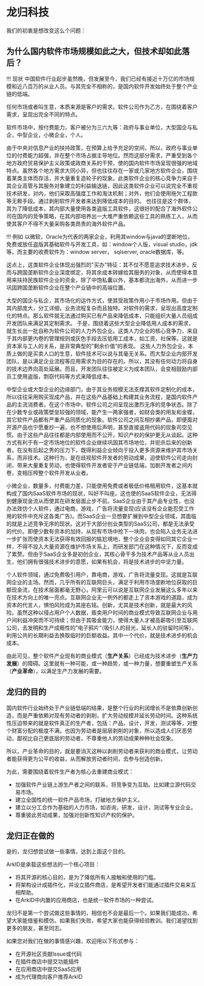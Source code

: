 # 龙归科技

我们的初衷是想改变这么个问题：

## 为什么国内软件市场规模如此之大，但技术却如此落后？

!!! 现状
    中国软件行业起步虽然晚，但发展至今，我们已经有接近十万亿的市场规模和近八百万的从业人员。与其完全不相称的，是国内软件开发始终处于整个产业链的低端。

任何市场或者叫生意，本质来源是客户的需求。软件公司作为乙方，在围绕着客户需求，呈现出完全不同的特点。

软件市场中，按付费能力，客户被分为三六九等：政府与事业单位，大型国企与私企，中型企业，小微企业，个人。

由于中央对信息产业的扶持政策，在预算上给予充足的空间，所以，政府与事业单位的付费能力超强，并在整个市场占据主导地位。然而这部分需求，严重受到各个地方政府贸易保护主义政策或政商关系的干预，使的国内软件市场呈现很强的地域特点。虽然各个地方需求大同小异，但也往往存在一家或几家地方软件企业，围绕着某类主体而存活，并大量重复造轮子的现象。此类软件企业的核心竞争力来自于其企业高管与其服务对象建立的利益输送链，因此这类软件企业可以说完全不重视技术研发，对内，他们采取高强度工作和淘汰机制；对外，他们会使用拖欠工程款等无赖手段。通过剥削软件开发者来达到降低成本的目的。
也往往是这个群体，其为了降低成本，其内部大量使用各类盗版工具软件，这很好的配合了海外软件公司在国内的竞争策略，在其内部培养出一大堆严重依赖这些工具的熟练工人，从而使其客户不得不大量采购各类昂贵的海外软件产品。

!!! 例如
    以微软，Oracle为代表的两家企业，利用其window与java的垄断地位，免费或放任盗版其基础软件与开发工具，如：window个人版，visual studio，jdk等。而主要的收费软件为：window server， sqlserver, oracle数据库，等。

这点上，这类软件企业体现出强烈的"买办"特征：其不仅不愿意追求技术进步，反而与跨国垄断软件企业深度绑定，将其余成本转嫁给其服务的对象，从而使得本意用来扶持民族软件企业的资金，除了中饱私囊以外，基本都流出海外，从而进一步巩固跨国垄断软件企业在整个产业链中的高端位置。

大型的国企与私企，其市场化的运作方式，使其受政策作用小于市场作用。但由于其内部庞大，分工详细，业务流程复杂而且独特。对软件的需求，呈现出高度定制化的特点。那么软件就无法通过购买已有产品来降低成本，只能组织大量人员组成开发团队来满足其定制需求。
于是，围绕着这些大型企业降低用人成本的需求，就生长出一批自称为软件公司的人力外包企业。这类人力企业的核心竞争力，来自于其内部更内卷的管理规则或灰色手段去压低用工成本，如工资，社保等。这就是资本家与工人的关系，是非常典型的”剩余价值“的表现。
这些人力外包企业，本质上做的是买卖人口的生意，软件技术可以说与其毫无关系。而大型企业内部开发团队，是以满足企业流程等应用需求为目的存在的。所以，其没有任何动力将自身的技术边界向高处延展。而且，开发团队往往被定义为成本团队，会变相鼓励内部员工使用盗版，剽窃代码等方式来降低成本。

中型企业或大型企业的边缘部门，由于其业务规模无法支撑其软件定制化的成本，所以往往采用购买现成产品，并在这些产品基础上构建其业务流程，是国内软件产品的主流消费者。在这个市场中，软件公司之间呈现出激烈无序的竞争状态。除了在少数专业或政策壁垒较强的领域，能产生一两家强者，如财会类的用友和金蝶，其它软件产品都有严重产品同质化的现象。软件公司之间互相抄袭产品，即便面对开源产品也宁愿重抄一遍，也不想使用后声明，甚至直接盗用代码的现象司空见惯。由于这些产品往往都是内部使用而不公开，知识产权的保护更无从谈起。这种方式有利于有一定市场地位的软件企业继续巩固其市场地位，并扼杀后来的创新者。在没有后起之秀的压力下，既得利益企业倾向于投入更多资源来维护其市场关系，而非技术。这种行为，是在歧视软件开发者的劳动成果，迫使软件公司走向封闭，带来大量重复劳动，也使得软件开发者安于产业链低端，加剧开发者之间内卷，变相压榨整个软件开发从业者。

小微企业，数量多，付费能力差，只能使用免费或者极低价格租用软件，这基本就构成了国内SaaS软件市场的现状，叫好不叫座。这也使的SaaS软件企业，无法得到健康现金流从而使其在研发层面止步不前。SaaS企业由于其产品专业性，也没办法效仿个人软件，通过电商，游戏，广告将流量变现(应该没有企业能忍受工作用的软件中充斥这各类广告)。而SaaS企业一旦想要扩展到中型企业领域，其面临的就是上述竞争无序的现状。这对于大部分创业类型的SaaS公司，都是无法承受的代价。即便少数有资本的加持，从现有市场中抢下一块肉，也会陷入业务无法进一步扩张而使资本无法获得有效回报的尴尬境地，整个企业会变得如同其它企业一样，不得不投入大量资源在维护市场关系上，而研发部门在这种情况下，反而变成了累赘。但由于SaaS企业多是初创企业，其核心骨干多为技术产品等从业人员出生，他们拥有很强技术进步的意愿，如果有机会，将是技术进步的中坚力量。

个人软件领域，通过免费吸引用户，靠电商，游戏，广告将流量变现。这就是互联网企业的主场。然而，几乎所有的互联网巨头，满足于利用市场垄断地位获取的巨额现金流，在技术层面都毫无野心，阿里云可以说是互联网企业发展这么多年以来在技术方向上的唯一亮点。互联网企业无一例外的都走上了资本游戏的道路，成为资本的代言人，惧怕风险成为其座右铭。创新，尤其是技术创新，就是最大的风险。虽然这种以侵占用户个人数据，贩卖用户时间的商业模式导致互联网企业与用户间利益冲突而不可持续；但由于其吸金能力，使得大量人才被高薪吸引至互联网公司，去发明和生产成瘾性的”电子鸦片“（吸引人的目光，延长人的驻留时间等），利用公共的长期利益去换取临时的巨额收益。其中一个代价，就是技术进步的机会成本。

由此可见，整个软件产业现有的商业模式（**生产关系**）已经成为技术进步（**生产力发展**）的障碍。这里就有一种可能，或一种趋势，或一种力量，想要重塑生产关系（**产业革命**），以满足生产力发展的需要。

## 龙归的目的

国内软件行业始终处于产业链低端的结果，是整个行业的利润增长不是依靠创新创造，而是严重依赖对现有劳动者的剥削，扩大劳动规模并延长劳动时间。这种系统性压迫带来的就是软件真正的生产者，包括：产品，设计，开发，测试等等，对整个财富分配的极度不满。也因为劳动者是层层剥削的对象，所以造成人们厌恶劳动，鄙视比自己更底层的劳动者，不尊重他人的劳动成果种种社会现象。

所以，产业革命的目的，就是要消灭这种以剥削劳动者来获利的商业模式，让劳动者能获得更为公平的收益，从而解放劳动者时间，去参与创造创新。

为此，需要围绕着软件生产者为核心去重建商业模式：

* 加强软件产业链上游生产者之间的联系，将竞争变为互助。比如建立源代码交易市场。
* 建立全国性的统一软件产品市场，打破地方保护主义。
* 建立以分工合作为基础的人力市场，如咨询，研发，设计，测试等专业企业。
* 尊重彼此劳动成果，加强对创新性知识产权的保护。

## 龙归正在做的

是的，龙归想尝试做一些事情，达到上面这个目的。

ArkID是承载这些想法的一个核心项目：

* 将其开源的核心目的，是为了降低所有人接触和使用的门槛。
* 将架构设计成插件化，并设立插件商店，是希望开发者们能通过插件交易来互相帮助。
* 在ArkID中内置的应用商店，也是统一软件市场的一种尝试。

龙归不是第一个尝试做这些事情的，相信也不会是最后一个。如果我们能成功，希望大家能借鉴和模仿。如果我们失败，希望大家也能获得经验教训。我们渴望找到更多的朋友，甚至同志。

如果您对我们在做的事情感兴趣，欢迎用以下形式参与：

* 在开源社区贡献Issue或代码
* 在插件商店中提交功能插件
* 在应用商店中提交SaaS应用
* 成为代理商向客户推荐ArkID